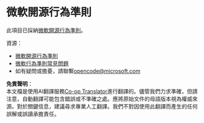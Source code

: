 <!--
CO_OP_TRANSLATOR_METADATA:
{
  "original_hash": "c06b12caf3c901eb3156e3dd5b0aea56",
  "translation_date": "2025-05-19T11:03:05+00:00",
  "source_file": "CODE_OF_CONDUCT.md",
  "language_code": "hk"
}
-->
# 微軟開源行為準則

此項目已採納[微軟開源行為準則](https://opensource.microsoft.com/codeofconduct/)。

資源：

- [微軟開源行為準則](https://opensource.microsoft.com/codeofconduct/)
- [微軟行為準則常見問題](https://opensource.microsoft.com/codeofconduct/faq/)
- 如有疑問或擔憂，請聯繫[opencode@microsoft.com](mailto:opencode@microsoft.com)

**免責聲明**：  
本文檔是使用AI翻譯服務[Co-op Translator](https://github.com/Azure/co-op-translator)進行翻譯的。儘管我們力求準確，但請注意，自動翻譯可能包含錯誤或不準確之處。應將原始文件的母語版本視為權威來源。對於關鍵信息，建議尋求專業人工翻譯。我們不對因使用此翻譯而產生的任何誤解或誤讀承擔責任。